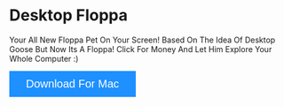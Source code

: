 # Desktop Floppa
Your All New Floppa Pet On Your Screen! Based On The Idea Of Desktop Goose But Now Its A Floppa! Click For Money And Let Him Explore Your Whole Computer :)

<button class="btn" style="  background-color: DodgerBlue;
  border: none;
  color: white;
  padding: 12px 30px;
  cursor: pointer;
  font-size: 20px;"><i class="fa fa-download"></i> Download For Mac</button>

  <link rel="stylesheet" href="https://cdnjs.cloudflare.com/ajax/libs/font-awesome/4.7.0/css/font-awesome.min.css">
